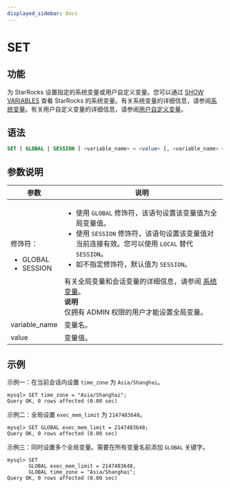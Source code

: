 ```yaml
---
displayed_sidebar: docs
---
```


# SET

## 功能

为 StarRocks 设置指定的系统变量或用户自定义变量。您可以通过 [SHOW VARIABLES](../Administration/SHOW_VARIABLES.md) 查看 StarRocks 的系统变量。有关系统变量的详细信息，请参阅[系统变量](../../../reference/System_variable.md)。有关用户自定义变量的详细信息，请参阅[用户自定义变量](../../../reference/user_defined_variables.md)。

## 语法

```SQL
SET [ GLOBAL | SESSION ] <variable_name> = <value> [, <variable_name> = <value>] ...
```

## 参数说明

| **参数**              | **说明**                                                     |
| --------------------- | ------------------------------------------------------------ |
| 修饰符：<ul><li>GLOBAL</li><li>SESSION</li></ul> | <ul><li>使用 `GLOBAL` 修饰符，该语句设置该变量值为全局变量值。</li><li>使用 `SESSION` 修饰符，该语句设置该变量值对当前连接有效。您可以使用 `LOCAL` 替代 `SESSION`。</li><li>如不指定修饰符，默认值为 `SESSION`。</li></ul>有关全局变量和会话变量的详细信息，请参阅 [系统变量](../../../reference/System_variable.md)。<br/>**说明**<br/>仅拥有 ADMIN 权限的用户才能设置全局变量。 |
| variable_name         | 变量名。                                                     |
| value                 | 变量值。                                                     |

## 示例

示例一：在当前会话内设置 `time_zone` 为 `Asia/Shanghai`。

```Plain
mysql> SET time_zone = "Asia/Shanghai";
Query OK, 0 rows affected (0.00 sec)
```

示例二：全局设置 `exec_mem_limit` 为 `2147483648`。

```Plain
mysql> SET GLOBAL exec_mem_limit = 2147483648;
Query OK, 0 rows affected (0.00 sec)
```

示例三：同时设置多个全局变量。需要在所有变量名前添加 `GLOBAL` 关键字。

```Plain
mysql> SET 
       GLOBAL exec_mem_limit = 2147483648,
       GLOBAL time_zone = "Asia/Shanghai";
Query OK, 0 rows affected (0.00 sec)
```
